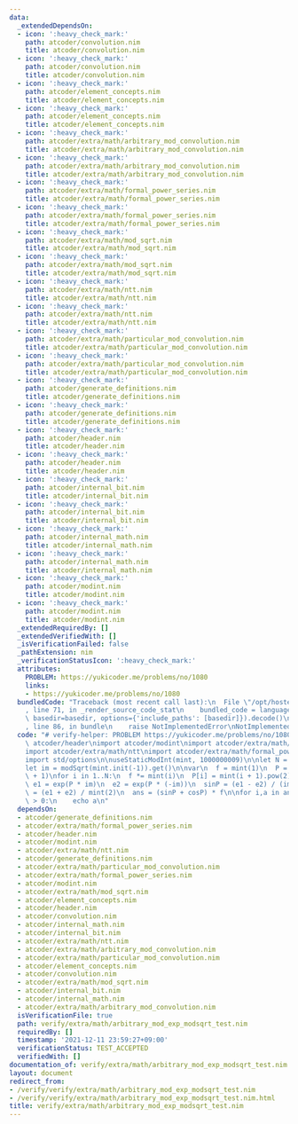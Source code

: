 ```yaml
---
data:
  _extendedDependsOn:
  - icon: ':heavy_check_mark:'
    path: atcoder/convolution.nim
    title: atcoder/convolution.nim
  - icon: ':heavy_check_mark:'
    path: atcoder/convolution.nim
    title: atcoder/convolution.nim
  - icon: ':heavy_check_mark:'
    path: atcoder/element_concepts.nim
    title: atcoder/element_concepts.nim
  - icon: ':heavy_check_mark:'
    path: atcoder/element_concepts.nim
    title: atcoder/element_concepts.nim
  - icon: ':heavy_check_mark:'
    path: atcoder/extra/math/arbitrary_mod_convolution.nim
    title: atcoder/extra/math/arbitrary_mod_convolution.nim
  - icon: ':heavy_check_mark:'
    path: atcoder/extra/math/arbitrary_mod_convolution.nim
    title: atcoder/extra/math/arbitrary_mod_convolution.nim
  - icon: ':heavy_check_mark:'
    path: atcoder/extra/math/formal_power_series.nim
    title: atcoder/extra/math/formal_power_series.nim
  - icon: ':heavy_check_mark:'
    path: atcoder/extra/math/formal_power_series.nim
    title: atcoder/extra/math/formal_power_series.nim
  - icon: ':heavy_check_mark:'
    path: atcoder/extra/math/mod_sqrt.nim
    title: atcoder/extra/math/mod_sqrt.nim
  - icon: ':heavy_check_mark:'
    path: atcoder/extra/math/mod_sqrt.nim
    title: atcoder/extra/math/mod_sqrt.nim
  - icon: ':heavy_check_mark:'
    path: atcoder/extra/math/ntt.nim
    title: atcoder/extra/math/ntt.nim
  - icon: ':heavy_check_mark:'
    path: atcoder/extra/math/ntt.nim
    title: atcoder/extra/math/ntt.nim
  - icon: ':heavy_check_mark:'
    path: atcoder/extra/math/particular_mod_convolution.nim
    title: atcoder/extra/math/particular_mod_convolution.nim
  - icon: ':heavy_check_mark:'
    path: atcoder/extra/math/particular_mod_convolution.nim
    title: atcoder/extra/math/particular_mod_convolution.nim
  - icon: ':heavy_check_mark:'
    path: atcoder/generate_definitions.nim
    title: atcoder/generate_definitions.nim
  - icon: ':heavy_check_mark:'
    path: atcoder/generate_definitions.nim
    title: atcoder/generate_definitions.nim
  - icon: ':heavy_check_mark:'
    path: atcoder/header.nim
    title: atcoder/header.nim
  - icon: ':heavy_check_mark:'
    path: atcoder/header.nim
    title: atcoder/header.nim
  - icon: ':heavy_check_mark:'
    path: atcoder/internal_bit.nim
    title: atcoder/internal_bit.nim
  - icon: ':heavy_check_mark:'
    path: atcoder/internal_bit.nim
    title: atcoder/internal_bit.nim
  - icon: ':heavy_check_mark:'
    path: atcoder/internal_math.nim
    title: atcoder/internal_math.nim
  - icon: ':heavy_check_mark:'
    path: atcoder/internal_math.nim
    title: atcoder/internal_math.nim
  - icon: ':heavy_check_mark:'
    path: atcoder/modint.nim
    title: atcoder/modint.nim
  - icon: ':heavy_check_mark:'
    path: atcoder/modint.nim
    title: atcoder/modint.nim
  _extendedRequiredBy: []
  _extendedVerifiedWith: []
  _isVerificationFailed: false
  _pathExtension: nim
  _verificationStatusIcon: ':heavy_check_mark:'
  attributes:
    PROBLEM: https://yukicoder.me/problems/no/1080
    links:
    - https://yukicoder.me/problems/no/1080
  bundledCode: "Traceback (most recent call last):\n  File \"/opt/hostedtoolcache/Python/3.10.0/x64/lib/python3.10/site-packages/onlinejudge_verify/documentation/build.py\"\
    , line 71, in _render_source_code_stat\n    bundled_code = language.bundle(stat.path,\
    \ basedir=basedir, options={'include_paths': [basedir]}).decode()\n  File \"/opt/hostedtoolcache/Python/3.10.0/x64/lib/python3.10/site-packages/onlinejudge_verify/languages/nim.py\"\
    , line 86, in bundle\n    raise NotImplementedError\nNotImplementedError\n"
  code: "# verify-helper: PROBLEM https://yukicoder.me/problems/no/1080\n\nimport\
    \ atcoder/header\nimport atcoder/modint\nimport atcoder/extra/math/mod_sqrt\n\
    import atcoder/extra/math/ntt\nimport atcoder/extra/math/formal_power_series\n\
    import std/options\n\nuseStaticModInt(mint, 1000000009)\n\nlet N = nextInt()\n\
    let im = modSqrt(mint.init(-1)).get()\n\nvar\n  f = mint(1)\n  P = initFormalPowerSeries[mint](N\
    \ + 1)\nfor i in 1..N:\n  f *= mint(i)\n  P[i] = mint(i + 1).pow(2)\n\nlet\n \
    \ e1 = exp(P * im)\n  e2 = exp(P * (-im))\n  sinP = (e1 - e2) / (im * 2)\n  cosP\
    \ = (e1 + e2) / mint(2)\n  ans = (sinP + cosP) * f\n\nfor i,a in ans:\n  if i\
    \ > 0:\n    echo a\n"
  dependsOn:
  - atcoder/generate_definitions.nim
  - atcoder/extra/math/formal_power_series.nim
  - atcoder/header.nim
  - atcoder/modint.nim
  - atcoder/extra/math/ntt.nim
  - atcoder/generate_definitions.nim
  - atcoder/extra/math/particular_mod_convolution.nim
  - atcoder/extra/math/formal_power_series.nim
  - atcoder/modint.nim
  - atcoder/extra/math/mod_sqrt.nim
  - atcoder/element_concepts.nim
  - atcoder/header.nim
  - atcoder/convolution.nim
  - atcoder/internal_math.nim
  - atcoder/internal_bit.nim
  - atcoder/extra/math/ntt.nim
  - atcoder/extra/math/arbitrary_mod_convolution.nim
  - atcoder/extra/math/particular_mod_convolution.nim
  - atcoder/element_concepts.nim
  - atcoder/convolution.nim
  - atcoder/extra/math/mod_sqrt.nim
  - atcoder/internal_bit.nim
  - atcoder/internal_math.nim
  - atcoder/extra/math/arbitrary_mod_convolution.nim
  isVerificationFile: true
  path: verify/extra/math/arbitrary_mod_exp_modsqrt_test.nim
  requiredBy: []
  timestamp: '2021-12-11 23:59:27+09:00'
  verificationStatus: TEST_ACCEPTED
  verifiedWith: []
documentation_of: verify/extra/math/arbitrary_mod_exp_modsqrt_test.nim
layout: document
redirect_from:
- /verify/verify/extra/math/arbitrary_mod_exp_modsqrt_test.nim
- /verify/verify/extra/math/arbitrary_mod_exp_modsqrt_test.nim.html
title: verify/extra/math/arbitrary_mod_exp_modsqrt_test.nim
---
```

